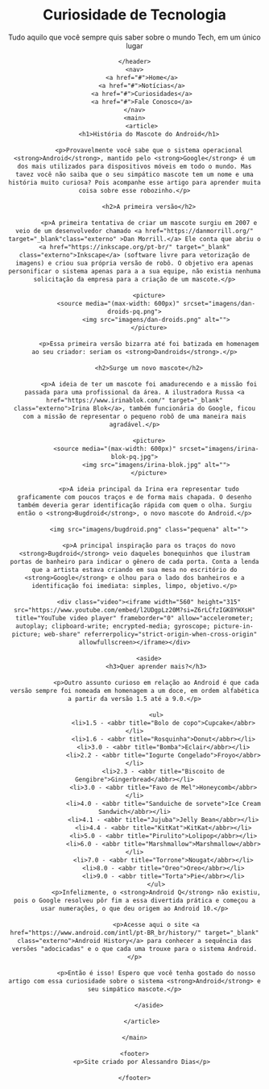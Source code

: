 <!DOCTYPE html>
<html lang="pt-br">
<head>
    <meta charset="UTF-8">
    <meta name="viewport" content="width=device-width, initial-scale=1.0">
    <title>Como surgiu o mascote do Android</title>
    <link rel="shortcut icon" href="imagens/favicon.ico" type="image/x-icon">
    <link rel="stylesheet" href="estilo/style.css">
</head>
<body>
    <header>
        <h1>Curiosidade de Tecnologia</h1>
        <p>Tudo aquilo que você sempre quis saber sobre o mundo Tech, em um único lugar</p>
        
    </header>
    <nav>
        <a href="#">Home</a>
        <a href="#">Notícias</a>
        <a href="#">Curiosidades</a>
        <a href="#">Fale Conosco</a>
    </nav>
    <main>
        <article>
            <h1>História do Mascote do Android</h1>

            <p>Provavelmente você sabe que o sistema operacional <strong>Android</strong>, mantido pelo <strong>Google</strong> é um dos mais utilizados para dispositivos móveis em todo o mundo. Mas tavez você não saiba que o seu simpático mascote tem um nome e uma história muito curiosa? Pois acompanhe esse artigo para aprender muita coisa sobre esse robozinho.</p>

            <h2>A primeira versão</h2>

            <p>A primeira tentativa de criar um mascote surgiu em 2007 e veio de um desenvolvedor chamado <a href="https://danmorrill.org/" target="_blank"class="externo" >Dan Morrill.</a> Ele conta que abriu o <a href="https://inkscape.org/pt-br/" target="_blank" class="externo">Inkscape</a> (software livre para vetorização de imagens) e criou sua própria versão de robô. O objetivo era apenas personificar o sistema apenas para a a sua equipe, não existia nenhuma solicitação da empresa para a criação de um mascote.</p>

            <picture>
                <source media="(max-width: 600px)" srcset="imagens/dan-droids-pq.png">
                <img src="imagens/dan-droids.png" alt="">
            </picture>

            <p>Essa primeira versão bizarra até foi batizada em homenagem ao seu criador: seriam os <strong>Dandroids</strong>.</p>

            <h2>Surge um novo mascote</h2>

            <p>A ideia de ter um mascote foi amadurecendo e a missão foi passada para uma profissional da área. A ilustradora Russa <a href="https://www.irinablok.com/" target="_blank" class="externo">Irina Blok</a>, também funcionária do Google, ficou com a missão de representar o pequeno robô de uma maneira mais agradável.</p>

            <picture>
                <source media="(max-width: 600px)" srcset="imagens/irina-blok-pq.jpg">
                <img src="imagens/irina-blok.jpg" alt="">
            </picture>

            <p>A ideia principal da Irina era representar tudo graficamente com poucos traços e de forma mais chapada. O desenho também deveria gerar identificação rápida com quem o olha. Surgiu então o <strong>Bugdroid</strong>, o novo mascote do Android.</p>

            <img src="imagens/bugdroid.png" class="pequena" alt="">

            <p>A principal inspiração para os traços do novo <strong>Bugdroid</strong> veio daqueles bonequinhos que ilustram portas de banheiro para indicar o gênero de cada porta. Conta a lenda que a artista estava criando em sua mesa no escritório do <strong>Google</strong> e olhou para o lado dos banheiros e a identificação foi imediata: simples, limpo, objetivo.</p>

            <div class="video"><iframe width="560" height="315" src="https://www.youtube.com/embed/l2UDgpLz20M?si=Z6rLCfzIGK8YHXsH" title="YouTube video player" frameborder="0" allow="accelerometer; autoplay; clipboard-write; encrypted-media; gyroscope; picture-in-picture; web-share" referrerpolicy="strict-origin-when-cross-origin" allowfullscreen></iframe></div>
            
            <aside>
                <h3>Quer aprender mais?</h3>

                <p>Outro assunto curioso em relação ao Android é que cada versão sempre foi nomeada em homenagem a um doce, em ordem alfabética a partir da versão 1.5 até a 9.0.</p>

                <ul>
                    <li>1.5 - <abbr title="Bolo de copo">Cupcake</abbr></li>
                    <li>1.6 - <abbr title="Rosquinha">Donut</abbr></li>
                    <li>3.0 - <abbr title="Bomba">Eclair</abbr></li>
                    <li>2.2 - <abbr title="Iogurte Congelado">Froyo</abbr></li>
                    <li>2.3 - <abbr title="Biscoito de Gengibre">Gingerbread</abbr></li>
                    <li>3.0 - <abbr title="Favo de Mel">Honeycomb</abbr></li>
                    <li>4.0 - <abbr title="Sanduiche de sorvete">Ice Cream Sandwich</abbr></li>
                    <li>4.1 - <abbr title="Jujuba">Jelly Bean</abbr></li>
                    <li>4.4 - <abbr title="KitKat">KitKat</abbr></li>
                    <li>5.0 - <abbr title="Pirulito">Lolipop</abbr></li>
                    <li>6.0 - <abbr title="Marshmallow">Marshmallow</abbr></li>
                    <li>7.0 - <abbr title="Torrone">Nougat</abbr></li>
                    <li>8.0 - <abbr title="Oreo">Oreo</abbr></li>
                    <li>9.0 - <abbr title="Torta">Pie</abbr></li>
                </ul>
                <p>Infelizmente, o <strong>Android Q</strong> não existiu, pois o Google resolveu pôr fim a essa divertida prática e começou a usar numerações, o que deu origem ao Android 10.</p>

                <p>Acesse aqui o site <a href="https://www.android.com/intl/pt-BR_br/history/" target="_blank" class="externo">Android History</a> para conhecer a sequência das versões "adocicadas" e o que cada uma trouxe para o sistema Android.</p>

                <p>Então é isso! Espero que você tenha gostado do nosso artigo com essa curiosidade sobre o sistema <strong>Android</strong> e seu simpático mascote.</p>
         
            </aside>

        </article>

    </main>

    <footer>
        <p>Site criado por Alessandro Dias</p>

    </footer>
</body>
</html>
 
